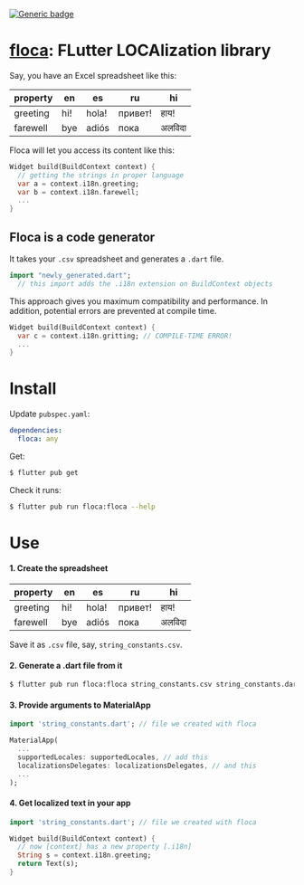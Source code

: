 [![Generic badge](https://img.shields.io/badge/status-draft-red.svg)](#)

# [floca](https://github.com/rtmigo/floca): FLutter LOCAlization library

Say, you have an Excel spreadsheet like this:

| property | en     | es      | ru      | hi  |
|----------|--------|---------|---------|-----|
| greeting | hi!    | hola!   | привет! | हाय! |
| farewell | bye    | adiós   | пока    |अलविदा|

Floca will let you access its content like this:

``` dart
Widget build(BuildContext context) {
  // getting the strings in proper language
  var a = context.i18n.greeting;
  var b = context.i18n.farewell;
  ...
}  
```

## Floca is a code generator

It takes your `.csv` spreadsheet and generates a `.dart` file.
```dart
import "newly_generated.dart";
  // this import adds the .i18n extension on BuildContext objects
```

This approach gives you maximum compatibility and performance. In addition, 
potential errors are prevented at compile time.

``` dart
Widget build(BuildContext context) {
  var c = context.i18n.gritting; // COMPILE-TIME ERROR!
  ...
}  
```

# Install

Update `pubspec.yaml`: 

``` yaml
dependencies:
  floca: any
```

Get:

``` bash
$ flutter pub get
```

Check it runs:

``` bash
$ flutter pub run floca:floca --help
```



# Use

#### 1. Create the spreadsheet

| property | en     | es      | ru      | hi  |
|----------|--------|---------|---------|-----|
| greeting | hi!    | hola!   | привет! | हाय! |
| farewell | bye    | adiós   | пока    |अलविदा|

Save it as `.csv` file, say, `string_constants.csv`.

#### 2. Generate a .dart file from it

```bash
$ flutter pub run floca:floca string_constants.csv string_constants.dart
```

#### 3. Provide arguments to MaterialApp

``` dart
import 'string_constants.dart'; // file we created with floca

MaterialApp(
  ...
  supportedLocales: supportedLocales, // add this
  localizationsDelegates: localizationsDelegates, // and this
  ...
);
```

#### 4. Get localized text in your app

``` dart
import 'string_constants.dart'; // file we created with floca

Widget build(BuildContext context) {
  // now [context] has a new property [.i18n]  
  String s = context.i18n.greeting;
  return Text(s); 
}
```
